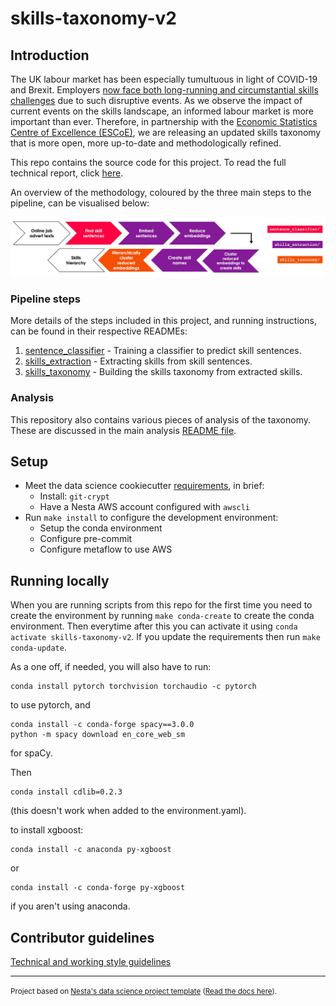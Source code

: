 # skills-taxonomy-v2

## Introduction

The UK labour market has been especially tumultuous in light of COVID-19 and Brexit. Employers [now face both long-running and circumstantial skills challenges](https://www.edge.co.uk/documents/167/04.05.21_Skills_shortages_bulletin_summary.pdf) due to such disruptive events. As we observe the impact of current events on the skills landscape, an informed labour market is more important than ever. Therefore, in partnership with the [Economic Statistics Centre of Excellence (ESCoE)](https://www.escoe.ac.uk/), we are releasing an updated skills taxonomy that is more open, more up-to-date and methodologically refined.

This repo contains the source code for this project. To read the full technical report, click [here](https://docs.google.com/document/d/1ZHE6Z6evxyUsSiojdNatSa_yMDJ8_UlB1K4YD1AhGG8/edit#heading=h.r6ck9fjaexcl).

An overview of the methodology, coloured by the three main steps to the pipeline, can be visualised below:

![image info](./outputs/reports/figures/methodology_overview_pipeline.jpg)

### Pipeline steps

More details of the steps included in this project, and running instructions, can be found in their respective READMEs:

1. [sentence_classifier](skills_taxonomy_v2/pipeline/sentence_classifier/README.md) - Training a classifier to predict skill sentences.
2. [skills_extraction](skills_taxonomy_v2/pipeline/skills_extraction/README.md) - Extracting skills from skill sentences.
3. [skills_taxonomy](skills_taxonomy_v2/pipeline/skills_taxonomy/README.md) - Building the skills taxonomy from extracted skills.

### Analysis

This repository also contains various pieces of analysis of the taxonomy. These are discussed in the main analysis [README file](skills_taxonomy_v2/analysis/README.md).

## Setup

- Meet the data science cookiecutter [requirements](http://nestauk.github.io/ds-cookiecutter), in brief:
  - Install: `git-crypt`
  - Have a Nesta AWS account configured with `awscli`
- Run `make install` to configure the development environment:
  - Setup the conda environment
  - Configure pre-commit
  - Configure metaflow to use AWS

## Running locally

When you are running scripts from this repo for the first time you need to create the environment by running `make conda-create` to create the conda environment. Then everytime after this you can activate it using `conda activate skills-taxonomy-v2`. If you update the requirements then run `make conda-update`.

As a one off, if needed, you will also have to run:

```
conda install pytorch torchvision torchaudio -c pytorch
```

to use pytorch, and

```
conda install -c conda-forge spacy==3.0.0
python -m spacy download en_core_web_sm
```

for spaCy.

Then

```
conda install cdlib=0.2.3
```

(this doesn't work when added to the environment.yaml).

to install xgboost:

```
conda install -c anaconda py-xgboost
```

or

```
conda install -c conda-forge py-xgboost
```

if you aren't using anaconda.



## Contributor guidelines

[Technical and working style guidelines](https://github.com/nestauk/ds-cookiecutter/blob/master/GUIDELINES.md)

---

<small><p>Project based on <a target="_blank" href="https://github.com/nestauk/ds-cookiecutter">Nesta's data science project template</a>
(<a href="http://nestauk.github.io/ds-cookiecutter">Read the docs here</a>).
</small>
